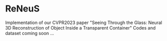 # ReNeuS
Implementation of our CVPR2023 paper "Seeing Through the Glass: Neural 3D Reconstruction of Object Inside a Transparent Container"
Codes and dataset coming soon ...
